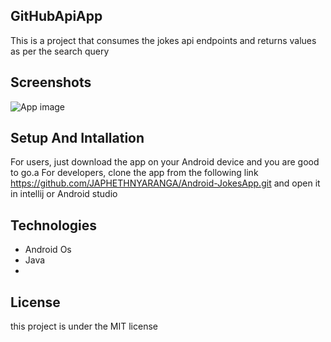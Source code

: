 ## GitHubApiApp


This is a project that consumes the jokes api endpoints and returns values as per the search query


## Screenshots

![App image](app/src/Assets/Screenshot_1635751066 ) 


## Setup And Intallation
For users, just download the app on your Android device and you are good to go.a
For developers, clone the app from the following link https://github.com/JAPHETHNYARANGA/Android-JokesApp.git and open it in intellij or Android studio

## Technologies

* Android Os
* Java
* 


## License
this project is under the  MIT license